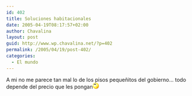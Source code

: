 ```yaml
---
id: 402
title: Soluciones habitacionales
date: 2005-04-19T08:17:57+02:00
author: Chavalina
layout: post
guid: http://www.wp.chavalina.net/?p=402
permalink: /2005/04/19/post-402/
categories:
  - El mundo
---
```

A mi no me parece tan mal lo de los pisos peque&ntilde;itos del gobierno… todo depende del precio que les pongan![emo](/imagenes/emoticonos/pensativo.gif)